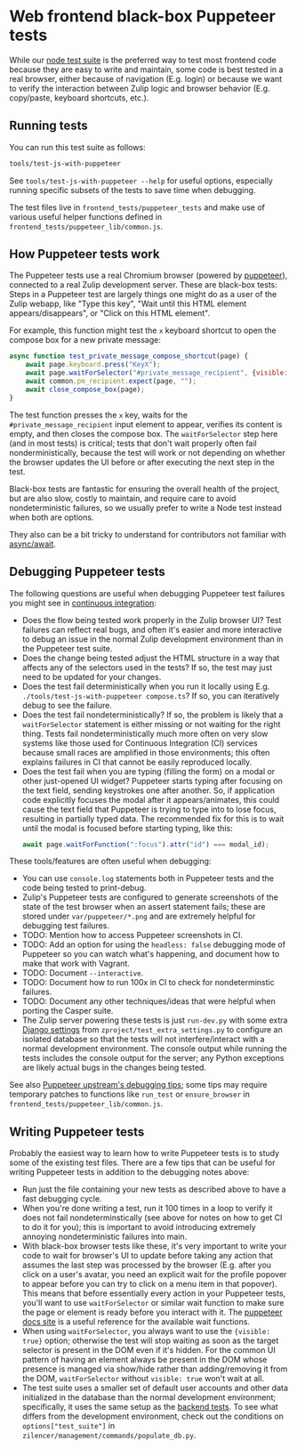 # Web frontend black-box Puppeteer tests

While our [node test suite](../testing/testing-with-node.md) is the
preferred way to test most frontend code because they are easy to
write and maintain, some code is best tested in a real browser, either
because of navigation (E.g. login) or because we want to verify the
interaction between Zulip logic and browser behavior (E.g. copy/paste,
keyboard shortcuts, etc.).

## Running tests

You can run this test suite as follows:
```bash
tools/test-js-with-puppeteer
```

See `tools/test-js-with-puppeteer --help` for useful options,
especially running specific subsets of the tests to save time when
debugging.

The test files live in `frontend_tests/puppeteer_tests` and make use
of various useful helper functions defined in
`frontend_tests/puppeteer_lib/common.js`.

## How Puppeteer tests work

The Puppeteer tests use a real Chromium browser (powered by
[puppeteer](https://github.com/puppeteer/puppeteer)), connected to a
real Zulip development server.  These are black-box tests: Steps in a
Puppeteer test are largely things one might do as a user of the Zulip
webapp, like "Type this key", "Wait until this HTML element
appears/disappears", or "Click on this HTML element".

For example, this function might test the `x` keyboard shortcut to
open the compose box for a new private message:

```js
async function test_private_message_compose_shortcut(page) {
    await page.keyboard.press("KeyX");
    await page.waitForSelector("#private_message_recipient", {visible: true});
    await common.pm_recipient.expect(page, "");
    await close_compose_box(page);
}
```

The test function presses the `x` key, waits for the
`#private_message_recipient` input element to appear, verifies its
content is empty, and then closes the compose box.  The
`waitForSelector` step here (and in most tests) is critical; tests
that don't wait properly often fail nonderministically, because the
test will work or not depending on whether the browser updates the UI
before or after executing the next step in the test.

Black-box tests are fantastic for ensuring the overall health of the
project, but are also slow, costly to maintain, and require care to
avoid nondeterministic failures, so we usually prefer to write a Node
test instead when both are options.

They also can be a bit tricky to understand for contributors not
familiar with [async/await][learn-async-await].

## Debugging Puppeteer tests

The following questions are useful when debugging Puppeteer test
failures you might see in [continuous
integration](../testing/continuous-integration.md):

* Does the flow being tested work properly in the Zulip browser UI?
  Test failures can reflect real bugs, and often it's easier and more
  interactive to debug an issue in the normal Zulip development
  environment than in the Puppeteer test suite.
* Does the change being tested adjust the HTML structure in a way that
  affects any of the selectors used in the tests?  If so, the test may
  just need to be updated for your changes.
* Does the test fail deterministically when you run it locally using
  E.g. `./tools/test-js-with-puppeteer compose.ts`? If so, you can
  iteratively debug to see the failure.
* Does the test fail nondeterministically?  If so, the problem is
  likely that a `waitForSelector` statement is either missing or not
  waiting for the right thing.  Tests fail nondeterministically much
  more often on very slow systems like those used for Continuous
  Integration (CI) services because small races are amplified in those
  environments; this often explains failures in CI that cannot be
  easily reproduced locally.
* Does the test fail when you are typing (filling the form) on a modal
  or other just-opened UI widget? Puppeteer starts typing after focusing on
  the text field, sending keystrokes one after another. So, if
  application code explicitly focuses the modal after it
  appears/animates, this could cause the text field that Puppeteer is
  trying to type into to lose focus, resulting in partially typed data.
  The recommended fix for this is to wait until the modal is focused before
  starting typing, like this:
  ```JavaScript
  await page.waitForFunction(":focus").attr("id") === modal_id);
  ```

These tools/features are often useful when debugging:

* You can use `console.log` statements both in Puppeteer tests and the
  code being tested to print-debug.
* Zulip's Puppeteer tests are configured to generate screenshots of
  the state of the test browser when an assert statement fails; these
  are stored under `var/puppeteer/*.png` and are extremely helpful for
  debugging test failures.
* TODO: Mention how to access Puppeteer screenshots in CI.
* TODO: Add an option for using the `headless: false` debugging mode
  of Puppeteer so you can watch what's happening, and document how to
  make that work with Vagrant.
* TODO: Document `--interactive`.
* TODO: Document how to run 100x in CI to check for nondeterminstic
  failures.
* TODO: Document any other techniques/ideas that were helpful when porting
  the Casper suite.
* The Zulip server powering these tests is just `run-dev.py` with some
  extra [Django settings](../subsystems/settings.md) from
  `zproject/test_extra_settings.py` to configure an isolated database
  so that the tests will not interfere/interact with a normal
  development environment.  The console output while running the tests
  includes the console output for the server; any Python exceptions
  are likely actual bugs in the changes being tested.

See also [Puppeteer upstream's debugging
tips](https://github.com/puppeteer/puppeteer#debugging-tips); some
tips may require temporary patches to functions like `run_test` or
`ensure_browser` in `frontend_tests/puppeteer_lib/common.js`.

## Writing Puppeteer tests

Probably the easiest way to learn how to write Puppeteer tests is to
study some of the existing test files. There are a few tips that can
be useful for writing Puppeteer tests in addition to the debugging
notes above:

- Run just the file containing your new tests as described above to
  have a fast debugging cycle.
- When you're done writing a test, run it 100 times in a loop to
  verify it does not fail nondeterminstically (see above for notes on
  how to get CI to do it for you); this is important to avoid
  introducing extremely annoying nondeterministic failures into
  main.
- With black-box browser tests like these, it's very important to write your code
  to wait for browser's UI to update before taking any action that
  assumes the last step was processed by the browser (E.g. after you
  click on a user's avatar, you need an explicit wait for the profile
  popover to appear before you can try to click on a menu item in that
  popover).  This means that before essentially every action in your
  Puppeteer tests, you'll want to use `waitForSelector` or similar
  wait function to make sure the page or element is ready before you
  interact with it.  The [puppeteer docs site](https://pptr.dev/) is a
  useful reference for the available wait functions.
- When using `waitForSelector`, you always want to use the `{visible:
  true}` option; otherwise the test will stop waiting as soon as the
  target selector is present in the DOM even if it's hidden.  For the
  common UI pattern of having an element always be present in the DOM
  whose presence is managed via show/hide rather than adding/removing
  it from the DOM, `waitForSelector` without `visible: true` won't
  wait at all.
- The test suite uses a smaller set of default user accounts and other
  data initialized in the database than the normal development
  environment; specifically, it uses the same setup as the [backend
  tests](../testing/testing-with-django.md).  To see what differs from
  the development environment, check out the conditions on
  `options["test_suite"]` in
  `zilencer/management/commands/populate_db.py`.

[learn-async-await]: https://developer.mozilla.org/en-US/docs/Learn/JavaScript/Asynchronous/Async_await
